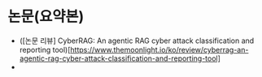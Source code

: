 
# 논문(요약본)
- ([논문 리뷰] CyberRAG: An agentic RAG cyber attack classification and reporting tool)[https://www.themoonlight.io/ko/review/cyberrag-an-agentic-rag-cyber-attack-classification-and-reporting-tool]
- 
